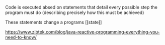 
Code is executed absed on statements that detail every possible step the program must do (describing precisely how this must be achieved)

These statements change a programs [[state]]

https://www.zibtek.com/blog/java-reactive-programming-everything-you-need-to-know/